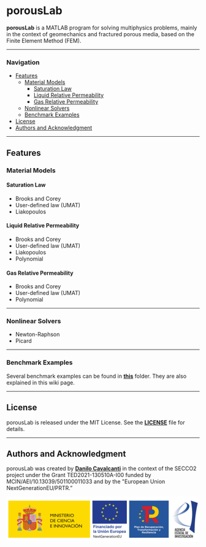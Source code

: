 # porousLab

**porousLab** is a MATLAB program for solving multiphysics problems, mainly in the context of geomechanics and fractured porous media, based on the Finite Element Method (FEM).

---

### **Navigation**
- [Features](#features)
  - [Material Models](#material-models)
    - [Saturation Law](#saturation-law)
    - [Liquid Relative Permeability](#liquid-relative-permeability)
    - [Gas Relative Permeability](#gas-relative-permeability)
  - [Nonlinear Solvers](#nonlinear-solvers)
  - [Benchmark Examples](#benchmark-examples)
- [License](#license)
- [Authors and Acknowledgment](#authors-and-acknowledgment)

---

## **Features**

### **Material Models**

#### **Saturation Law**
- Brooks and Corey
- User-defined law (UMAT)
- Liakopoulos

#### **Liquid Relative Permeability**
- Brooks and Corey
- User-defined law (UMAT)
- Liakopoulos
- Polynomial

#### **Gas Relative Permeability**
- Brooks and Corey
- User-defined law (UMAT)
- Polynomial

---

### **Nonlinear Solvers**
- Newton-Raphson
- Picard

---

### **Benchmark Examples**
Several benchmark examples can be found in **[this](benchmarks)** folder. They are also explained in this wiki page.

---

## **License**

porousLab is released under the MIT License. See the **[LICENSE](https://www.blackbox.ai/share/LICENSE)** file for details.

---

## **Authors and Acknowledgment**

porousLab was created by **[Danilo Cavalcanti](https://github.com/dbcavalcanti)** in the context of the SECCO2 project under the Grant TED2021-130510A-I00 funded by MCIN/AEI/10.13039/501100011033 and by the "European Union NextGenerationEU/PRTR.”

![SECCO2](figures/SECCO2.png)

